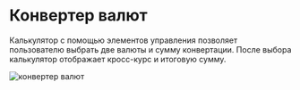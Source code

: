 # Конвертер валют

Калькулятор с помощью элементов управления позволяет пользователю выбрать две валюты и сумму конвертации. 
После выбора калькулятор отображает кросс-курс и итоговую сумму. 

![конвертер валют](https://user-images.githubusercontent.com/76152377/110507761-c12c3f00-8119-11eb-9b5d-7e2fc9fdecc6.png)
